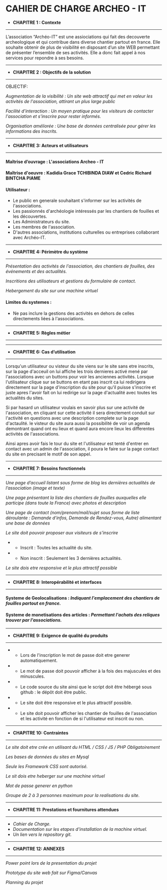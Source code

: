 # CAHIER DE CHARGE ARCHEO - IT

* **CHAPITRE 1 : Contexte**
***
L’association “Archéo-IT” est une assiociations qui fait des decouverte archeologique et qui contribue dans diverse chantier partout en france. Elle souhaite obtenir de plus de visibilité en disposant d’un site WEB permettant de 
présenter l’ensemble de ses activités. Elle a donc fait appel à nos services pour repondre à ses besoins.
***
* **CHAPITRE 2 :  Objectifs de la solution**
***
OBJECTIF:

*Augmentation de la visibilité : Un site web attractif qui met en valeur les activités de l'association, attirant un plus large public*

*Facilité d'interaction : Un moyen pratique pour les visiteurs de contacter l'association et s'inscrire pour rester informés.*

*Organisation améliorée : Une base de données centralisée pour gérer les informations des inscrits.*
***
* **CHAPITRE 3: Acteurs et utilisateurs**
***
#### Maîtrise d’ouvrage : L'associations Archeo - IT
#### Maîtrise d'oeuvre : Kadidia Grace TCHIBINDA DIAW et Cedric Richard BINTCHA PIAME
#### Utilisateur : 
- Le public en generale souhaitant s'informer sur les activités de l'associations.
- Les passionnés d'archéologie intéressés par les chantiers de fouilles et les découvertes.
- Les Administrateurs du site.
- Les membres de l'association.
- D'autres associations, institutions culturelles ou entreprises collaborant avec Archéo-IT.
***
* **CHAPITRE 4: Périmètre du système**
***

*Présentation des activités de l'association, des chantiers de fouilles, des événements et des actualités.*

*Inscritions des utilisateurs et gestions du formulaire de contact.*

*Hebergement du site sur une machine virtuel*

#### Limites du systemes :
* Ne pas inclure la gestions des activités en dehors de celles directements liées à l'associations.
***
* **CHAPITRE 5: Règles métier**
***


***
* **CHAPITRE 6: Cas d’utilisation**
***
Lorsqu'un utilisateur ou visteur du site viens sur le site sans etre inscrits, sur la page d'acceuil on lui affiche les trois dernieres activé mené par l'associations avec un buttons pour voir les anciennes activités. Lorsque l'utilisateur clique sur se buttons en etant pas inscrit ca lui redirigera directement sur la page d'inscription du site pour qu'il puisse s'inscrire et juste apres l'avoir fait on lui redirige sur la page d'actualité avec toutes les actualités du sites. 

Si par hasard un utilisateur voulais en savoir plus sur une activité de l'association, en cliquant sur cette activité il sera directement conduit sur l'activité en questions avec une description complete sur la page d'actaulité. le visteur du site aura aussi la possibilité de voir un agenda demontrant quand ont eu lieux et quand aura encore lieux les differentes activités de l'associations. 

Ainsi apres avoir fais le tour du site et l'utilisateur est tenté d'entrer en contact avec un admin de l'association, il poura le faire sur la page contact du site en precisant le motif de son appel.

***
* **CHAPITRE 7: Besoins fonctionnels**
***
*Une page d’accueil listant sous forme de blog les dernières actualités de l’association (image et texte)*

*Une page présentant la liste des chantiers de fouilles auxquelles elle participe (dans toute la France) avec 
photos et description*

*Une page de contact (nom/prenom/mail/sujet sous forme de liste déroulante : Demande d’infos, Demande 
de Rendez-vous, Autre) alimentant une base de données*

*Le site doit pouvoir proposer aux visiteurs de s’inscrire*
* * Inscrit : Toutes les actualité du site.
* * Non inscrit : Seulement les 3 dernières actualités.

*Le site dois etre responsive et le plus attractif possible*

***
* **CHAPITRE 8: Interopérabilité et interfaces**
***

#### Systeme de Geolocalisations : *Indiquant l'emplacement des chantiers de fouilles partout en france.*

#### Systeme de monetisations des articles : *Permettant l'achats des reliques trouver par l'associations.*

***
* **CHAPITRE 9: Exigence de qualité du produits**
***

* * Lors de l'inscription le mot de passe doit etre generer automatiquement.
* *  Le mot de passe doit pouvoir afficher à la fois des majuscules et des minuscules.
* * Le code source du site ainsi que le script doit être hébergé sous github : le dépôt doit être public.

* * Le site doit être responsive et le plus attractif possible.
* * Le site doit pouvoir afficher les chantier de fouilles de l'association et les activité en fonction de si l'utilisateur est inscrit ou non.

***
* **CHAPITRE 10: Contraintes**
***

*Le site doit etre crée en utilisant du HTML / CSS / JS / PHP Obligatoirement*

*Les bases de données du sites en Mysql*

*Seule les Framework CSS sont autorisé.*

*Le sit dois etre heberger sur une machine virtuel*

*Mot de passe generer en python*

*Groupe de 2 à 3 personnes maximum pour la realisations du site.*
***
* **CHAPITRE 11:  Prestations et fournitures attendues**
***

* *Cahier de Charge.*
* *Documentation sur les etapes d'installation de la machine virtuel.*
* *Un lien vers le repository git.*

***
* **CHAPITRE 12: ANNEXES**
***
*Power point lors de la presentation du projet*

*Prototype du site web fait sur Figma/Canvas*

*Planning du projet*